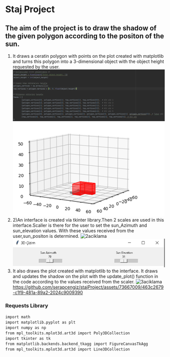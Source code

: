 # Staj Project

## The aim of the project is to draw the shadow of the given polygon according to the positon of the sun.
1) It draws a ceratin polygon with points on the plot created with matplotlib and turns this polygon into a 3-dimensional object with the object height requested by the user.
![1aciklama](1acıklama.png) ![1aciklamaresim](1resim.png)
2) 2)An interface is created via tkinter library.Then 2 scales are used in this interface.Scaller is there for the user to set the sun_Azimuth and sun_elevation values. With these values received from the user,sun_positon is determined.
![2aciklama](2acıklama.png) ![1aciklamaresim](2resim.png)
3) It also draws  the plot created with matplotlib to the interface. It draws and updates the shadow on the plot with the update_plot() function in the code according to the values received from the scaler.
![3aciklama](3acıklama.png) 
https://github.com/serapcengiz/stajProject/assets/73667009/463c2679-c1f9-481a-89a2-2024c9009390 



### Requests Library
`import math`  
`import matplotlib.pyplot as plt`  
`import numpy as np`  
`from mpl_toolkits.mplot3d.art3d import Poly3DCollection`  
`import tkinter as tk`  
`from matplotlib.backends.backend_tkagg import FigureCanvasTkAgg`  
`from mpl_toolkits.mplot3d.art3d import Line3DCollection`

